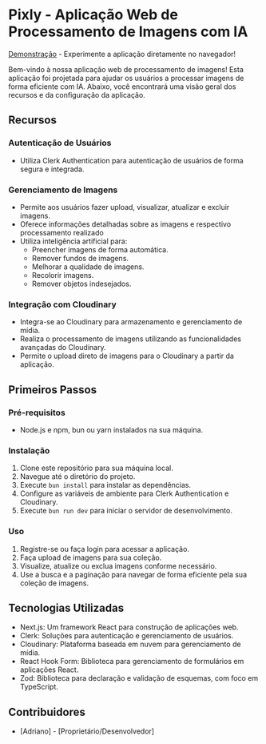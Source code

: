 # Pixly - Aplicação Web de Processamento de Imagens com IA

[Demonstração](https://pixly-ai.vercel.app/) - Experimente a aplicação diretamente no navegador!

Bem-vindo à nossa aplicação web de processamento de imagens! Esta aplicação foi projetada para ajudar os usuários a processar imagens de forma eficiente com IA. Abaixo, você encontrará uma visão geral dos recursos e da configuração da aplicação.

## Recursos

### Autenticação de Usuários

- Utiliza Clerk Authentication para autenticação de usuários de forma segura e integrada.

### Gerenciamento de Imagens

- Permite aos usuários fazer upload, visualizar, atualizar e excluir imagens.
- Oferece informações detalhadas sobre as imagens e respectivo processamento realizado
- Utiliza inteligência artificial para:
  - Preencher imagens de forma automática.
  - Remover fundos de imagens.
  - Melhorar a qualidade de imagens.
  - Recolorir imagens.
  - Remover objetos indesejados.

### Integração com Cloudinary

- Integra-se ao Cloudinary para armazenamento e gerenciamento de mídia.
- Realiza o processamento de imagens utilizando as funcionalidades avançadas do Cloudinary.
- Permite o upload direto de imagens para o Cloudinary a partir da aplicação.

## Primeiros Passos

### Pré-requisitos

- Node.js e npm, bun ou yarn instalados na sua máquina.

### Instalação

1. Clone este repositório para sua máquina local.
2. Navegue até o diretório do projeto.
3. Execute `bun install` para instalar as dependências.
4. Configure as variáveis de ambiente para Clerk Authentication e Cloudinary.
5. Execute `bun run dev` para iniciar o servidor de desenvolvimento.

### Uso

1. Registre-se ou faça login para acessar a aplicação.
2. Faça upload de imagens para sua coleção.
3. Visualize, atualize ou exclua imagens conforme necessário.
4. Use a busca e a paginação para navegar de forma eficiente pela sua coleção de imagens.

## Tecnologias Utilizadas

- Next.js: Um framework React para construção de aplicações web.
- Clerk: Soluções para autenticação e gerenciamento de usuários.
- Cloudinary: Plataforma baseada em nuvem para gerenciamento de mídia.
- React Hook Form: Biblioteca para gerenciamento de formulários em aplicações React.
- Zod: Biblioteca para declaração e validação de esquemas, com foco em TypeScript.

## Contribuidores

- \[Adriano\] - \[Proprietário/Desenvolvedor\]
